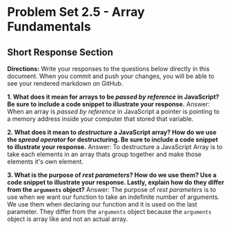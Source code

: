 # Problem Set 2.5 - Array Fundamentals
## Short Response Section

**Directions:**
Write your responses to the questions below directly in this document. When you commit and push your changes, you will be able to see your rendered markdown on GitHub.

**1. What does it mean for arrays to be _passed by reference_ in JavaScript? Be sure to include a code snippet to illustrate your response.**
Answer: When an array is _passed by reference_ in JavaScript a pointer is pointing to a memory address inside your computer that stored that variable. 

**2. What does it mean to _destructure_ a JavaScript array? How do we use the _spread operator_ for destructuring. Be sure to include a code snippet to illustrate your response.**
Answer: To destructure a JavaScript Array is to take each elements in an array thats group together and make those elements it's own element.

**3. What is the purpose of _rest parameters_? How do we use them? Use a code snippet to illustrate your response. Lastly, explain how do they differ from the `arguments` object?**
Answer: The purpose of _rest parameters_ is to use when we want our function to take an indefinite number of arguments. We use them when declaring our function and it is used on the last parameter. They differ from the `arguments` object because the `arguments` object is array like and not an actual array. 
